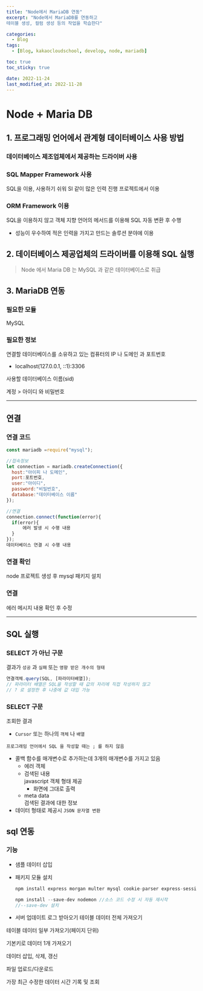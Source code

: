 ```yaml
---
title: "Node에서 MariaDB 연동"
excerpt: "Node에서 MariaDB를 연동하고
테이블 생성, 컬럼 생성 등의 작업을 학습한다"

categories:
  - Blog
tags:
  - [Blog, kakaocloudschool, develop, node, mariadb]

toc: true
toc_sticky: true

date: 2022-11-24
last_modified_at: 2022-11-28
---
```


# Node + Maria DB

## 1. 프로그래밍 언어에서 관계형 데이터베이스 사용 방법

### 데이터베이스 제조업체에서 제공하는 드라이버 사용

### SQL Mapper Framework 사용

SQL을 이용, 사용하기 쉬워 SI 같이 많은 인력 진행 프로젝트에서 이용

### ORM Framework 이용

SQL을 이용하지 않고 객체 지향 언어의 메서드를 이용해 SQL 자동 변환 후 수행

- 성능이 우수하여 적은 인력을 가지고 만드는 솔루션 분야에 이용

## 2. 데이터베이스 제공업체의 드라이버를 이용해 SQL 실행

> Node 에서 Maria DB 는 MySQL 과 같은 데이터베이스로 취급

## 3. MariaDB 연동

### 필요한 모듈

MySQL

### 필요한 정보

연결할 데이터베이스를 소유하고 있는 컴퓨터의 IP 나 도메인 과 포트번호

- localhost(127.0.0.1, ::1):3306

사용할 데이터베이스 이름(sid)

계정 > 아이디 와 비밀번호

---

## 연결

### 연결 코드

```javascript
const mariadb =require("mysql");

//접속정보
let connection = mariadb.createConnection({
  host:"아이피 나 도메인",
  port:포트번호,
  user:"아이디",
  password:"비밀번호",
  database:"데이터베이스 이름"
});

//연결
connection.connect(function(error){
  if(error){
      에러 발생 시 수행 내용
  }
});
데이터베이스 연결 시 수행 내용
```

### 연결 확인

node 프로젝트 생성 후 mysql 패키지 설치

### 연결

에러 메시지 내용 확인 후 수정

---

## SQL 실행

### SELECT 가 아닌 구문

결과가 `성공` 과 `실패` 또는 `영향 받은 개수의 형태`

```javascript
연결객체.query(SQL, [파라미터배열]);
// 파라미터 배열은 SQL을 작성할 때 값의 자리에 직접 작성하지 않고
// ? 로 설정한 후 나중에 값 대입 가능
```

### SELECT 구문

조회한 결과

- `Cursor` 또는 하나의 `객체` 나 `배열`

`프로그래밍 언어에서 SQL 을 작성할 때는 ; 를 하지 않음`

- 콜백 함수를 매개변수로 추가하는데 3개의 매개변수를 가지고 있음
  - 에러 객체
  - 검색된 내용  
    javascript 객체 형태 제공
    - 화면에 그대로 출력
  - meta data  
    검색된 결과에 대한 정보
- 데이터 형태로 제공시 `JSON 문자열 변환`

## sql 연동

### 기능

- 샘플 데이터 삽입
- 패키지 모듈 설치

  ```javascript
  npm install express morgan multer mysql cookie-parser express-session expressmysql-session dotenv compression file-stream-rotator

  npm install --save-dev nodemon //소스 코드 수정 시 자동 재시작
  //--save-dev 설치
  ```

- 서버 업데이트 로그 받아오기
  테이블 데이터 전체 가져오기

테이블 데이터 일부 가져오기(페이지 단위)

기본키로 데이터 1개 가져오기

데이터 삽입, 삭제, 갱신

파일 업로드/다운로드

가장 최근 수정한 데이터 시간 기록 및 조회
